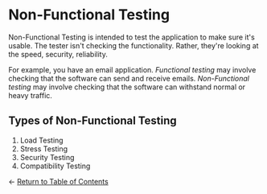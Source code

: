 # Non-Functional Testing

Non-Functional Testing is intended to test the application to make sure it's usable. The tester isn't checking the functionality. Rather, they're looking at the speed, security, reliability.

For example, you have an email application. *Functional testing* may involve checking that the software can send and receive emails. *Non-Functional testing* may involve checking that the software can withstand normal or heavy traffic.

## Types of Non-Functional Testing

1. Load Testing
2. Stress Testing
3. Security Testing
4. Compatibility Testing

<- [Return to Table of Contents](../../master/notes/start-here.md)